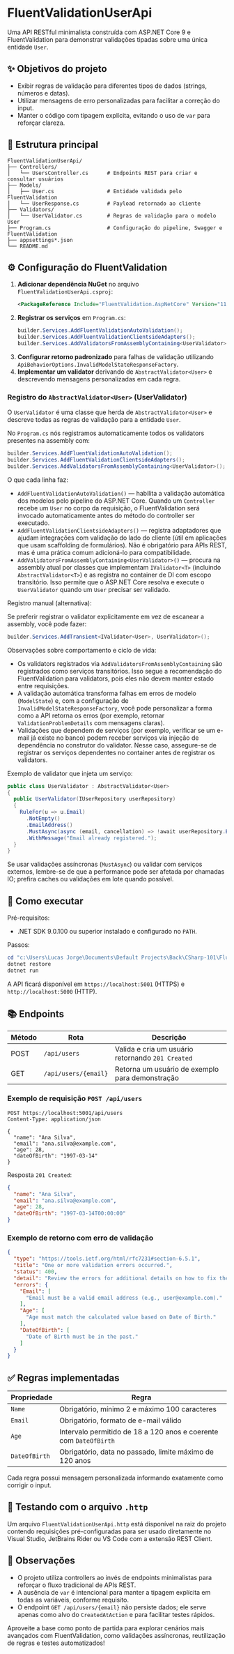 # FluentValidationUserApi

Uma API RESTful minimalista construída com ASP.NET Core 9 e FluentValidation para demonstrar validações tipadas sobre uma única entidade `User`.

## ✨ Objetivos do projeto

- Exibir regras de validação para diferentes tipos de dados (strings, números e datas).
- Utilizar mensagens de erro personalizadas para facilitar a correção do input.
- Manter o código com tipagem explícita, evitando o uso de `var` para reforçar clareza.

## 🧱 Estrutura principal

```
FluentValidationUserApi/
├── Controllers/
│   └── UsersController.cs      # Endpoints REST para criar e consultar usuários
├── Models/
│   ├── User.cs                 # Entidade validada pelo FluentValidation
│   └── UserResponse.cs         # Payload retornado ao cliente
├── Validators/
│   └── UserValidator.cs        # Regras de validação para o modelo User
├── Program.cs                  # Configuração do pipeline, Swagger e FluentValidation
├── appsettings*.json
└── README.md
```

## ⚙️ Configuração do FluentValidation

1. **Adicionar dependência NuGet** no arquivo `FluentValidationUserApi.csproj`:
   ```xml
   <PackageReference Include="FluentValidation.AspNetCore" Version="11.3.1" />
   ```
2. **Registrar os serviços** em `Program.cs`:
   ```csharp
   builder.Services.AddFluentValidationAutoValidation();
   builder.Services.AddFluentValidationClientsideAdapters();
   builder.Services.AddValidatorsFromAssemblyContaining<UserValidator>();
   ```
3. **Configurar retorno padronizado** para falhas de validação utilizando `ApiBehaviorOptions.InvalidModelStateResponseFactory`.
4. **Implementar um validator** derivando de `AbstractValidator<User>` e descrevendo mensagens personalizadas em cada regra.

### Registro do `AbstractValidator<User>` (UserValidator)

O `UserValidator` é uma classe que herda de `AbstractValidator<User>` e descreve todas as regras de validação para a entidade `User`.

No `Program.cs` nós registramos automaticamente todos os validators presentes na assembly com:

```csharp
builder.Services.AddFluentValidationAutoValidation();
builder.Services.AddFluentValidationClientsideAdapters();
builder.Services.AddValidatorsFromAssemblyContaining<UserValidator>();
```

O que cada linha faz:

- `AddFluentValidationAutoValidation()` — habilita a validação automática dos modelos pelo pipeline do ASP.NET Core. Quando um `Controller` recebe um `User` no corpo da requisição, o FluentValidation será invocado automaticamente antes do método do controller ser executado.
- `AddFluentValidationClientsideAdapters()` — registra adaptadores que ajudam integrações com validação do lado do cliente (útil em aplicações que usam scaffolding de formulários). Não é obrigatório para APIs REST, mas é uma prática comum adicioná-lo para compatibilidade.
- `AddValidatorsFromAssemblyContaining<UserValidator>()` — procura na assembly atual por classes que implementam `IValidator<T>` (incluindo `AbstractValidator<T>`) e as registra no container de DI com escopo transitório. Isso permite que o ASP.NET Core resolva e execute o `UserValidator` quando um `User` precisar ser validado.

Registro manual (alternativa):

Se preferir registrar o validator explicitamente em vez de escanear a assembly, você pode fazer:

```csharp
builder.Services.AddTransient<IValidator<User>, UserValidator>();
```

Observações sobre comportamento e ciclo de vida:

- Os validators registrados via `AddValidatorsFromAssemblyContaining` são registrados como serviços transitórios. Isso segue a recomendação do FluentValidation para validators, pois eles não devem manter estado entre requisições.
- A validação automática transforma falhas em erros de modelo (`ModelState`) e, com a configuração de `InvalidModelStateResponseFactory`, você pode personalizar a forma como a API retorna os erros (por exemplo, retornar `ValidationProblemDetails` com mensagens claras).
- Validações que dependem de serviços (por exemplo, verificar se um e-mail já existe no banco) podem receber serviços via injeção de dependência no construtor do validator. Nesse caso, assegure-se de registrar os serviços dependentes no container antes de registrar os validators.

Exemplo de validator que injeta um serviço:

```csharp
public class UserValidator : AbstractValidator<User>
{
  public UserValidator(IUserRepository userRepository)
  {
    RuleFor(u => u.Email)
      .NotEmpty()
      .EmailAddress()
      .MustAsync(async (email, cancellation) => !await userRepository.ExistsByEmailAsync(email))
      .WithMessage("Email already registered.");
  }
}
```

Se usar validações assíncronas (`MustAsync`) ou validar com serviços externos, lembre-se de que a performance pode ser afetada por chamadas IO; prefira caches ou validações em lote quando possível.


## 🚀 Como executar

Pré-requisitos:
- .NET SDK 9.0.100 ou superior instalado e configurado no `PATH`.

Passos:

```powershell
cd "c:\Users\Lucas Jorge\Documents\Default Projects\Back\CSharp-101\FluentValidationUserApi"
dotnet restore
dotnet run
```

A API ficará disponível em `https://localhost:5001` (HTTPS) e `http://localhost:5000` (HTTP).

## 📚 Endpoints

| Método | Rota               | Descrição                                         |
|--------|--------------------|---------------------------------------------------|
| POST   | `/api/users`       | Valida e cria um usuário retornando `201 Created` |
| GET    | `/api/users/{email}` | Retorna um usuário de exemplo para demonstração  |

### Exemplo de requisição `POST /api/users`

```http
POST https://localhost:5001/api/users
Content-Type: application/json

{
  "name": "Ana Silva",
  "email": "ana.silva@example.com",
  "age": 28,
  "dateOfBirth": "1997-03-14"
}
```

Resposta `201 Created`:

```json
{
  "name": "Ana Silva",
  "email": "ana.silva@example.com",
  "age": 28,
  "dateOfBirth": "1997-03-14T00:00:00"
}
```

### Exemplo de retorno com erro de validação

```json
{
  "type": "https://tools.ietf.org/html/rfc7231#section-6.5.1",
  "title": "One or more validation errors occurred.",
  "status": 400,
  "detail": "Review the errors for additional details on how to fix them.",
  "errors": {
    "Email": [
      "Email must be a valid email address (e.g., user@example.com)."
    ],
    "Age": [
      "Age must match the calculated value based on Date of Birth."
    ],
    "DateOfBirth": [
      "Date of Birth must be in the past."
    ]
  }
}
```

## ✅ Regras implementadas

| Propriedade    | Regra                                                                 |
|----------------|----------------------------------------------------------------------|
| `Name`         | Obrigatório, mínimo 2 e máximo 100 caracteres                        |
| `Email`        | Obrigatório, formato de e-mail válido                                |
| `Age`          | Intervalo permitido de 18 a 120 anos e coerente com `DateOfBirth`    |
| `DateOfBirth`  | Obrigatório, data no passado, limite máximo de 120 anos              |

Cada regra possui mensagem personalizada informando exatamente como corrigir o input.

## 🧪 Testando com o arquivo `.http`

Um arquivo `FluentValidationUserApi.http` está disponível na raiz do projeto contendo requisições pré-configuradas para ser usado diretamente no Visual Studio, JetBrains Rider ou VS Code com a extensão REST Client.

## 📝 Observações

- O projeto utiliza controllers ao invés de endpoints minimalistas para reforçar o fluxo tradicional de APIs REST.
- A ausência de `var` é intencional para manter a tipagem explícita em todas as variáveis, conforme requisito.
- O endpoint `GET /api/users/{email}` não persiste dados; ele serve apenas como alvo do `CreatedAtAction` e para facilitar testes rápidos.

Aproveite a base como ponto de partida para explorar cenários mais avançados com FluentValidation, como validações assíncronas, reutilização de regras e testes automatizados!
